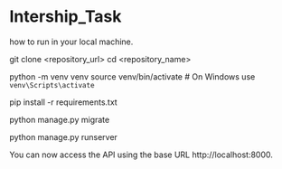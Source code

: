 # Intership_Task

how to run in your local machine.

git clone <repository_url>
cd <repository_name>

python -m venv venv
source venv/bin/activate  # On Windows use `venv\Scripts\activate`

pip install -r requirements.txt

python manage.py migrate

python manage.py runserver


You can now access the API using the base URL http://localhost:8000. 




